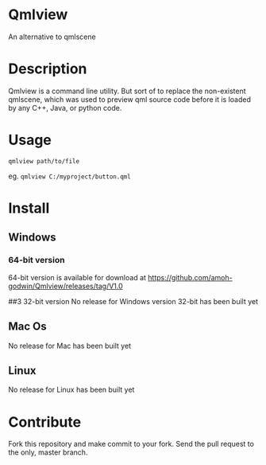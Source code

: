 # Qmlview
An alternative to qmlscene

# Description
Qmlview is a command line utility. But sort of to replace the non-existent
qmlscene, which was used to preview qml source code before it is loaded
by any C++, Java, or python code.

# Usage
```qmlview path/to/file```

eg.
```qmlview C:/myproject/button.qml```

# Install

## Windows

### 64-bit version
64-bit version is available for download at https://github.com/amoh-godwin/Qmlview/releases/tag/V1.0

##3 32-bit version
No release for Windows version 32-bit has been built yet

## Mac Os
No release for Mac has been built yet

## Linux
No release for Linux has been built yet


# Contribute
Fork this repository and make commit to your fork.
Send the pull request to the only, master branch.
